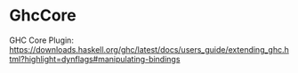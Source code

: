 # GhcCore

GHC Core Plugin: https://downloads.haskell.org/ghc/latest/docs/users_guide/extending_ghc.html?highlight=dynflags#manipulating-bindings
